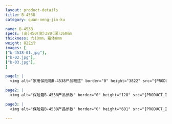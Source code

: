 ```yaml
---
layout: product-details
title: B-4538
category: quan-neng-jin-ku

name: B-4538
specs: (高)450(宽)380(深)360mm
thickness: 门10mm，箱体8mm
weight: 82公斤
images: [
["b-4538-01.jpg"],
["b-02.jpg"],
["b-03.jpg"],
]

page1: |
  <img alt="家用保险箱B-4538产品概述" border="0" height="3822" src="{PRODUCT_IMAGES}products/b-4538-cpgs.jpg" width="1000" />

page2: |
  <img alt="保险箱B-4538产品参数" border="0" height="128" src="{PRODUCT_IMAGES}products/b-4538-gntz" width="1000" />

page3: |
  <img alt="保险箱B-4538产品参数" border="0" height="601" src="{PRODUCT_IMAGES}products/b-4538-cpcs.jpg" width="1000" />

---
```

